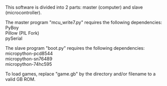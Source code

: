 This software is divided into 2 parts: master (computer) and slave (microcontroller).  

The master program "mcu_write7.py" requires the following dependencies:  
PyBoy  
Pillow (PIL Fork)  
pySerial  

The slave program "boot.py" requires the following dependencies:  
micropython-pcd8544  
micropython-sn76489  
micropython-74hc595  

To load games, replace "game.gb" by the directory and/or filename to a valid GB ROM.  
